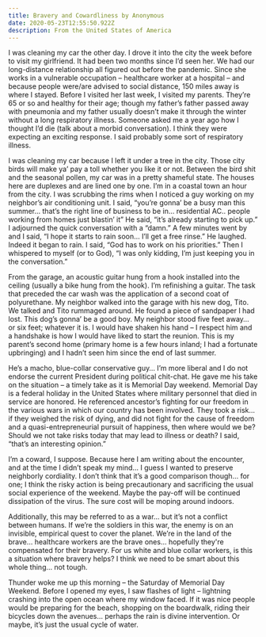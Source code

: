```yaml
---
title: Bravery and Cowardliness by Anonymous
date: 2020-05-23T12:55:50.922Z
description: From the United States of America
---
```

I was cleaning my car the other day. I drove it into the city the week before to visit my girlfriend. It had been two months since I’d seen her. We had our long-distance relationship all figured out before the pandemic. Since she works in a vulnerable occupation – healthcare worker at a hospital – and because people were/are advised to social distance, 150 miles away is where I stayed. Before I visited her last week, I visited my parents. They’re 65 or so and healthy for their age; though my father’s father passed away with pneumonia and my father usually doesn’t make it through the winter without a long respiratory illness. Someone asked me a year ago how I thought I’d die (talk about a morbid conversation). I think they were expecting an exciting response. I said probably some sort of respiratory illness.

I was cleaning my car because I left it under a tree in the city. Those city birds will make ya’ pay a toll whether you like it or not. Between the bird shit and the seasonal pollen, my car was in a pretty shameful state. The houses here are duplexes and are lined one by one. I’m in a coastal town an hour from the city. I was scrubbing the rims when I noticed a guy working on my neighbor’s air conditioning unit. I said, “you’re gonna’ be a busy man this summer… that’s the right line of business to be in… residential AC.. people working from homes just blastin’ it” He said, “it’s already starting to pick up.” I adjourned the quick conversation with a “damn.” A few minutes went by and I said, “I hope it starts to rain soon… I’ll get a free rinse.” He laughed. Indeed it began to rain. I said, “God has to work on his priorities.” Then I whispered to myself (or to God), “I was only kidding, I’m just keeping you in the conversation.”

From the garage, an acoustic guitar hung from a hook installed into the ceiling (usually a bike hung from the hook). I’m refinishing a guitar. The task that preceded the car wash was the application of a second coat of polyurethane. My neighbor walked into the garage with his new dog, Tito. We talked and Tito rummaged around. He found a piece of sandpaper I had lost. This dog’s gonna’ be a good boy. My neighbor stood five feet away… or six feet; whatever it is. I would have shaken his hand – I respect him and a handshake is how I would have liked to start the reunion. This is my parent’s second home (primary home is a few hours inland; I had a fortunate upbringing) and I hadn’t seen him since the end of last summer.

He’s a macho, blue-collar conservative guy… I’m more liberal and I do not endorse the current President during political chit-chat. He gave me his take on the situation – a timely take as it is Memorial Day weekend. Memorial Day is a federal holiday in the United States where military personnel that died in service are honored. He referenced ancestor’s fighting for our freedom in the various wars in which our country has been involved. They took a risk… if they weighed the risk of dying, and did not fight for the cause of freedom and a quasi-entrepreneurial pursuit of happiness, then where would we be? Should we not take risks today that may lead to illness or death? I said, “that’s an interesting opinion.”

I’m a coward, I suppose. Because here I am writing about the encounter, and at the time I didn’t speak my mind… I guess I wanted to preserve neighborly cordiality. I don’t think that it’s a good comparison though... for one; I think the risky action is being precautionary and sacrificing the usual social experience of the weekend. Maybe the pay-off will be continued dissipation of the virus. The sure cost will be moping around indoors.

Additionally, this may be referred to as a war… but it’s not a conflict between humans. If we’re the soldiers in this war, the enemy is on an invisible, empirical quest to cover the planet. We’re in the land of the brave… healthcare workers are the brave ones... hopefully they're compensated for their bravery. For us white and blue collar workers, is this a situation where bravery helps? I think we need to be smart about this whole thing… not tough.

Thunder woke me up this morning – the Saturday of Memorial Day Weekend. Before I opened my eyes, I saw flashes of light – lightning crashing into the open ocean where my window faced. If it was nice people would be preparing for the beach, shopping on the boardwalk, riding their bicycles down the avenues… perhaps the rain is divine intervention. Or maybe, it’s just the usual cycle of water.